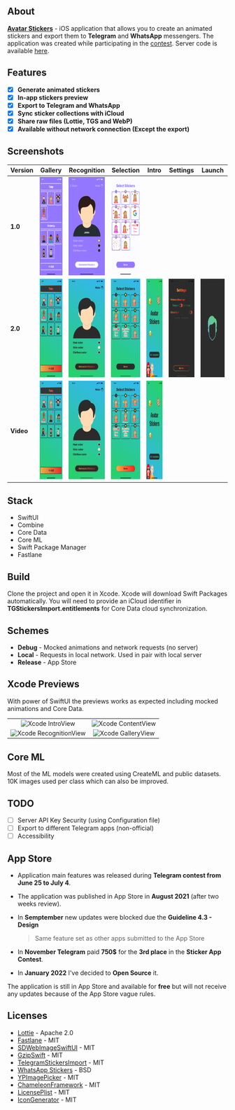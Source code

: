 ## About
[**Avatar Stickers**](https://apps.apple.com/us/app/avatar-stickers/id1574023061) - iOS application that allows you to create an animated stickers and export them to **Telegram** and **WhatsApp** messengers. The application was created while participating in the [contest](https://contest.com/sticker-app). Server code is available [here](https://github.com/starkdmi/AvatarStickersServer).

## Features
- [x] **Generate animated stickers**
- [x] **In-app stickers preview**
- [x] **Export to Telegram and WhatsApp**
- [x] **Sync sticker collections with iCloud**
- [x] **Share raw files (Lottie, TGS and WebP)**
- [x] **Available without network connection (Except the export)**

## Screenshots
|  Version  |  Gallery  | Recognition | Selection  |   Intro   | Settings  |   Launch   | 
| --- | --- | --- | --- | --- | --- | --- | 
| **1.0** | <img src='Screenshots/v1.0/iPhone%2011%20Pro%20Max/iPhone%2011%20Pro%20Max-01GalleryView09.png' height="225px"/> | <img src='Screenshots/v1.0/iPhone%2011%20Pro%20Max/iPhone%2011%20Pro%20Max-02RecognitionView.png' height="225px"/> | <img src='Screenshots/v1.0/iPhone%2011%20Pro%20Max/iPhone%2011%20Pro%20Max-03SelectionViewSimulator.png' height="225px"/> | | | |
| **2.0** | <img src='Screenshots/v2.0/iPhone%2011%20Pro%20Max/iPhone%2011%20Pro%20Max-01GalleryView09.png' height="225px"/> | <img src='Screenshots/v2.0/iPhone%2011%20Pro%20Max/iPhone%2011%20Pro%20Max-02RecognitionView.png' height="225px"/> | <img src='Screenshots/v2.0/iPhone%2011%20Pro%20Max/Simulator%20Screen%20Shot%20-%20iPhone%2011%20Pro%20Max%20-%20Select.png' height="225px"/> | <img src='Screenshots/v2.0/iPhone%2011%20Pro%20Max/iPhone%2011%20Pro%20Max-IntroView.png' height="225px"/> | <img src='Screenshots/v2.0/iPhone%2011%20Pro%20Max/iPhone%2011%20Pro%20Max-SettingsView.png' height="225px"/> | <img src='Screenshots/v2.0/LaunchScreen.png' height="225px"/> |
| **Video** | [<img alt="GalleryView Record" src="Screenshots/v2.0/iPhone%2011%20Pro%20Max/iPhone%2011%20Pro%20Max-01GalleryView09.png" height="225px">](https://user-images.githubusercontent.com/21260939/152046454-5ebee789-474c-400b-8943-0c323cee3d0a.mp4) | [<img alt="RecognitionView Record" src="Screenshots/v2.0/iPhone%2011%20Pro%20Max/iPhone%2011%20Pro%20Max-02RecognitionView.png" height="225px">](https://user-images.githubusercontent.com/21260939/152052647-e8679f3a-bb93-47dd-a6a6-c30f36276f89.mp4) | [<img alt="SelectionView Record" src="Screenshots/v2.0/iPhone%2011%20Pro%20Max/iPhone%2011%20Pro%20Max-03SelectionView08.png" height="225px">](https://user-images.githubusercontent.com/21260939/152047833-5f4f3756-1cff-4d74-841a-cd0399edeb42.mp4) | [<img alt="IntroView Record" src="Screenshots/v2.0/iPhone%2011%20Pro%20Max/iPhone%2011%20Pro%20Max-IntroView.png" height="225px">](https://user-images.githubusercontent.com/21260939/152047995-23906c22-6fae-40a9-8f5b-09710cad83a8.mp4) | | |

## Stack 
- SwiftUI
- Combine
- Core Data
- Core ML
- Swift Package Manager
- Fastlane

## Build
Clone the project and open it in Xcode. Xcode will download Swift Packages automatically. You will need to provide an iCloud identifier in **TGStickersImport.entitlements** for Core Data cloud synchronization.

## Schemes
- **Debug** - Mocked animations and network requests (no server)
- **Local** - Requests in local network. Used in pair with local server
- **Release** - App Store 

## Xcode Previews
With power of SwiftUI the previews works as expected including mocked animations and Core Data.
<table align="center">
    <tr>
        <td align="center"><img height="348px" alt="Xcode IntroView" src="https://user-images.githubusercontent.com/21260939/152054776-fc7e7f19-6bbe-4635-81c1-b215cd8f0200.png"></td>
        <td align="center"><img height="348px" alt="Xcode ContentView" src="https://user-images.githubusercontent.com/21260939/152057189-a7a24a46-0164-45b4-b016-1d12d5730da5.png"></td>
    </tr>
    <tr>
        <td align="center"><img height="348px" alt="Xcode RecognitionView" src="https://user-images.githubusercontent.com/21260939/152057114-4a8649ee-497a-4427-bfae-2649f7fba297.png"></td>
        <td align="center"><img height="348px" alt="Xcode GalleryView" src="https://user-images.githubusercontent.com/21260939/152056861-c930803f-a55c-4a88-93e7-3b36730134cf.png"></td>
    </tr>
</table>

## Core ML
Most of the ML models were created using CreateML and public datasets. 10K images used per class which can also be improved.

## TODO
- [ ] Server API Key Security (using Configuration file)
- [ ] Export to different Telegram apps (non-official)
- [ ] Accessibility

## App Store
- Application main features was released during **Telegram contest from June 25 to July 4**. 
- The application was published in App Store in **August 2021** (after two weeks review). 
- In **Semptember** new updates were blocked due the **Guideline 4.3 - Design**
 
    >Same feature set as other apps submitted to the App Store
- In **November Telegram** paid **750$** for the **3rd place** in the **Sticker App Contest**.
- In **January 2022** I've decided to **Open Source** it.

The application is still in App Store and available for **free** but will not receive any updates because of the App Store vague rules.

## Licenses
- [Lottie](https://github.com/airbnb/lottie-ios) - Apache 2.0
- [Fastlane](https://github.com/fastlane/fastlane) - MIT
- [SDWebImageSwiftUI](https://github.com/SDWebImage/SDWebImageSwiftUI) - MIT
- [GzipSwift](https://github.com/1024jp/GzipSwift) - MIT
- [TelegramStickersImport](https://github.com/TelegramMessenger/TelegramStickersImport) - MIT
- [WhatsApp Stickers](https://github.com/WhatsApp/stickers) - BSD
- [YPImagePicker](https://github.com/Yummypets/YPImagePicker) - MIT
- [ChameleonFramework](https://github.com/vicc/chameleon) - MIT
- [LicensePlist](https://github.com/mono0926/LicensePlist) - MIT
- [IconGenerator](https://github.com/onmyway133/IconGenerator) - MIT
